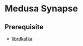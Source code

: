 # Medusa Synapse

## Prerequisite

- [librdkafka](https://docs.confluent.io/current/installation.html#installation-apt)
